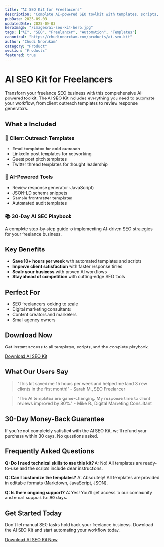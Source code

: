 ```yaml
---
title: "AI SEO Kit for Freelancers"
description: "Complete AI-powered SEO toolkit with templates, scripts, and a 30-day playbook to help freelancers automate their SEO workflow and grow their business."
pubDate: 2025-09-03
updatedDate: 2025-09-03
heroImage: "/images/ai-seo-kit-hero.jpg"
tags: ["AI", "SEO", "Freelancer", "Automation", "Templates"]
canonical: "https://chudinnorukam.com/products/ai-seo-kit"
author: "Chudi Nnorukam"
category: "Product"
section: "Products"
featured: true
---
```


# AI SEO Kit for Freelancers

Transform your freelance SEO business with this comprehensive AI-powered toolkit. The AI SEO Kit includes everything you need to automate your workflow, from client outreach templates to review response generators.

## What's Included

### 📧 **Client Outreach Templates**
- Email templates for cold outreach
- LinkedIn post templates for networking
- Guest post pitch templates
- Twitter thread templates for thought leadership

### 🤖 **AI-Powered Tools**
- Review response generator (JavaScript)
- JSON-LD schema snippets
- Sample frontmatter templates
- Automated audit templates

### 📚 **30-Day AI SEO Playbook**
A complete step-by-step guide to implementing AI-driven SEO strategies for your freelance business.

## Key Benefits

- **Save 10+ hours per week** with automated templates and scripts
- **Improve client satisfaction** with faster response times
- **Scale your business** with proven AI workflows
- **Stay ahead of competition** with cutting-edge SEO tools

## Perfect For

- SEO freelancers looking to scale
- Digital marketing consultants
- Content creators and marketers
- Small agency owners

## Download Now

Get instant access to all templates, scripts, and the complete playbook.

[Download AI SEO Kit](/downloads/ai-seo-kit-v1.zip)

## What Our Users Say

> "This kit saved me 15 hours per week and helped me land 3 new clients in the first month!" - Sarah M., SEO Freelancer

> "The AI templates are game-changing. My response time to client reviews improved by 80%." - Mike R., Digital Marketing Consultant

## 30-Day Money-Back Guarantee

If you're not completely satisfied with the AI SEO Kit, we'll refund your purchase within 30 days. No questions asked.

## Frequently Asked Questions

**Q: Do I need technical skills to use this kit?**
A: No! All templates are ready-to-use and the scripts include clear instructions.

**Q: Can I customize the templates?**
A: Absolutely! All templates are provided in editable formats (Markdown, JavaScript, JSON).

**Q: Is there ongoing support?**
A: Yes! You'll get access to our community and email support for 90 days.

## Get Started Today

Don't let manual SEO tasks hold back your freelance business. Download the AI SEO Kit and start automating your workflow today.

[Download AI SEO Kit Now](/downloads/ai-seo-kit-v1.zip)
